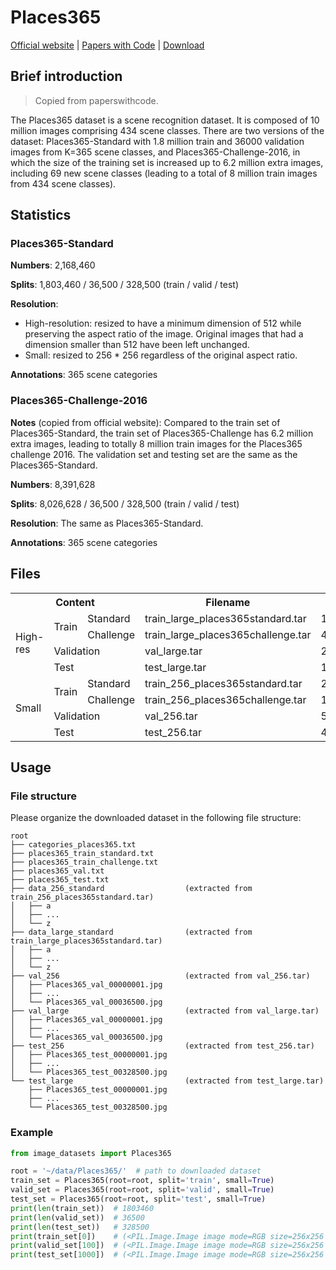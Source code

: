 # Places365

[Official website](http://places2.csail.mit.edu/index.html) | [Papers with Code](https://paperswithcode.com/dataset/places365) | [Download](http://places2.csail.mit.edu/download-private.html)

## Brief introduction

> Copied from paperswithcode.

The Places365 dataset is a scene recognition dataset. It is composed of 10 million images comprising 434 scene classes. There are two versions of the dataset: Places365-Standard with 1.8 million train and 36000 validation images from K=365 scene classes, and Places365-Challenge-2016, in which the size of the training set is increased up to 6.2 million extra images, including 69 new scene classes (leading to a total of 8 million train images from 434 scene classes).

## Statistics

### Places365-Standard

**Numbers**: 2,168,460

**Splits**: 1,803,460 / 36,500 / 328,500 (train / valid / test)

**Resolution**:

- High-resolution: resized to have a minimum dimension of 512 while preserving the aspect ratio of the image. Original images that had a dimension smaller than 512 have been left unchanged.
- Small: resized to 256 * 256 regardless of the original aspect ratio.

**Annotations**: 365 scene categories

### Places365-Challenge-2016

**Notes** (copied from official website): Compared to the train set of Places365-Standard, the train set of Places365-Challenge has 6.2 million extra images, leading to totally 8 million train images for the Places365 challenge 2016. The validation set and testing set are the same as the Places365-Standard.

**Numbers**: 8,391,628

**Splits**: 8,026,628 / 36,500 / 328,500 (train / valid / test)

**Resolution**: The same as Places365-Standard.

**Annotations**: 365 scene categories

## Files

<table>
<tr><th colspan="3">Content</th><th>Filename</th><th>Size</th><th>MD5</th></tr>
<tr><td rowspan="4">High-res</td><td rowspan="2">Train</td><td>Standard</td><td>train_large_places365standard.tar</td><td>105GB</td><td>67e186b496a84c929568076ed01a8aa1</td></tr>
<tr><td>Challenge</td><td>train_large_places365challenge.tar</td><td>476GB</td><td>605f18e68e510c82b958664ea134545f</td></tr>
<tr><td colspan="2">Validation</td><td>val_large.tar</td><td>2.1GB</td><td>9b71c4993ad89d2d8bcbdc4aef38042f</td></tr>
<tr><td colspan="2">Test</td><td>test_large.tar</td><td>19GB</td><td>41a4b6b724b1d2cd862fb3871ed59913</td></tr>
<tr><td rowspan="4">Small</td><td rowspan="2">Train</td><td>Standard</td><td>train_256_places365standard.tar</td><td>24GB</td><td> 53ca1c756c3d1e7809517cc47c5561c5 </td></tr>
<tr><td>Challenge</td><td>train_256_places365challenge.tar</td><td> 108GB </td><td> 741915038a5e3471ec7332404dfb64ef </td></tr>
<tr><td colspan="2">Validation</td><td>val_256.tar</td><td> 501MB </td><td> e27b17d8d44f4af9a78502beb927f808 </td></tr>
<tr><td colspan="2">Test</td><td>test_256.tar</td><td> 4.4GB </td><td> f532f6ad7b582262a2ec8009075e186b </td></tr>
</table>

## Usage

### File structure

Please organize the downloaded dataset in the following file structure:

```text
root
├── categories_places365.txt
├── places365_train_standard.txt
├── places365_train_challenge.txt
├── places365_val.txt
├── places365_test.txt
├── data_256_standard                  (extracted from train_256_places365standard.tar)
│   ├── a
│   ├── ...
│   └── z
├── data_large_standard                (extracted from train_large_places365standard.tar)
│   ├── a
│   ├── ...
│   └── z
├── val_256                            (extracted from val_256.tar)
│   ├── Places365_val_00000001.jpg
│   ├── ...
│   └── Places365_val_00036500.jpg
├── val_large                          (extracted from val_large.tar)
│   ├── Places365_val_00000001.jpg
│   ├── ...
│   └── Places365_val_00036500.jpg
├── test_256                           (extracted from test_256.tar)
│   ├── Places365_test_00000001.jpg
│   ├── ...
│   └── Places365_test_00328500.jpg
└── test_large                         (extracted from test_large.tar)
    ├── Places365_test_00000001.jpg
    ├── ...
    └── Places365_test_00328500.jpg
```

### Example

```python
from image_datasets import Places365

root = '~/data/Places365/'  # path to downloaded dataset
train_set = Places365(root=root, split='train', small=True)
valid_set = Places365(root=root, split='valid', small=True)
test_set = Places365(root=root, split='test', small=True)
print(len(train_set))  # 1803460
print(len(valid_set))  # 36500
print(len(test_set))   # 328500
print(train_set[0])    # (<PIL.Image.Image image mode=RGB size=256x256 at 0x7FD8EE031C10>, 0)
print(valid_set[100])  # (<PIL.Image.Image image mode=RGB size=256x256 at 0x7FCDF70A2E50>, 296)
print(test_set[1000])  # (<PIL.Image.Image image mode=RGB size=256x256 at 0x7FCDF70A2E50>, None)
```
